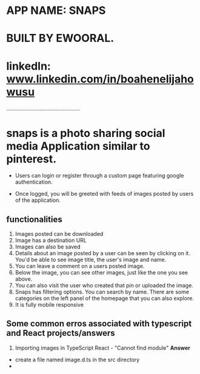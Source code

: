 # APP NAME: SNAPS
# BUILT BY EWOORAL.
# linkedIn: www.linkedin.com/in/boahenelijahowusu
 ................................................


# snaps is a photo sharing social media Application similar to pinterest.

 * Users can login or register through a custom page featuring google authentication.

 * Once logged, you will be greeted with feeds of images posted by users of the application. 

## functionalities
   1. Images posted can be downloaded
   2. Image has a destination URL
   3.  Images can also be saved
   4. Details about an image posted by a user can be seen by clicking on it. You'd be able to see image title, the user's image and name.
   5. You can leave a comment on a users posted image.
   6. Below the image, you can see other images, just like the one you see above.
   7. You can also visit the user who created that pin or uploaded the image.
   8. Snaps has filtering options. You can search by name. There are some categories on the left panel of the homepage that you can also explore.
   9. It is fully mobile responsive 


## Some common erros associated with typescript and React projects/answers
  1. Importing images in TypeScript React - "Cannot find module"
   **Answer**
   - create a file named image.d.ts in the src directory
   - 